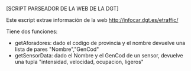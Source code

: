 [SCRIPT PARSEADOR DE LA WEB DE LA DGT]

Este escript extrae información de la web http://infocar.dgt.es/etraffic/

Tiene dos funciones:
- getAforadores: dado el codigo de provincia y el nombre devuelve una lista de pares "Nombre","GenCod"
- getSensorData: dado el Nombre y el GenCod de un sensor, devuelve una tupla "intensidad, velocidad, ocupacion, ligeros"
